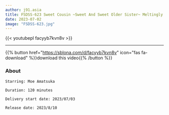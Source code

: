 ```yaml
---
author: j91.asia
title: FSDSS-623 Sweet Cousin ~Sweet And Sweet Older Sister~ Meltingly Sweet Dirty Talk Sex With My Older Sister Who Treats Me Like A C***d Moe Amatsuka
date: 2023-07-02
image: "FSDSS-623.jpg"
---
```



{{< youtubepl facyyb7kvn8v >}}
___

{{% button href="https://sblona.com/d/facyyb7kvn8v" icon="fas fa-download" %}}download this video{{% /button %}}
### About
`Starring: Moe Amatsuka`

`Duration: 120 minutes`

`Delivery start date: 2023/07/03`

`Release date: 2023/8/10`

